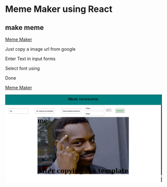# Meme Maker using React 

## make meme 
[Meme Maker](https://meme-mmkr.netlify.app)

Just copy a image url from google

Enter Text in input forms 

Select font using 

Done 

[Meme Maker](https://meme-mmkr.netlify.app)

<img align="center" alt="app-screenshot" width="1200px" src="https://raw.githubusercontent.com/Rahulbeniwal26119/meme-generator/master/public/meme-screenshot.png">
